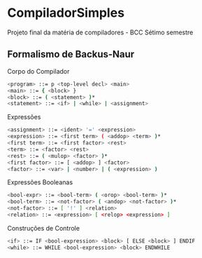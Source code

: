 # CompiladorSimples
Projeto final da matéria de compiladores - BCC Sétimo semestre

## Formalismo de Backus-Naur

Corpo do Compilador
```sh
<program> ::= p <top-level decl> <main> 
<main> ::= { <block> }
<block> ::= ( <statement> )*
<statement> ::= <if> | <while> | <assignment>
```

Expressões
```sh
<assignment> ::= <ident> '=' <expression>
<expression> ::= <first term> ( <addop> <term> )*
<first term> ::= <first factor> <rest>
<term> ::= <factor> <rest>
<rest> ::= ( <mulop> <factor> )*
<first factor> ::= [ <addop> ] <factor>
<factor> ::= <var> | <number> | ( <expression> )
 ```

 Expressões Booleanas
```sh
<bool-expr> ::= <bool-term> ( <orop> <bool-term> )*
<bool-term> ::= <not-factor> ( <andop> <not-factor> )*
<not-factor> ::= [ '!' ] <relation>                
<relation> ::= <expression> [ <relop> <expression> ]
```

Construções de Controle
```sh
<if> ::= IF <bool-expression> <block> [ ELSE <block> ] ENDIF
<while> ::= WHILE <bool-expression> <block> ENDWHILE
```

